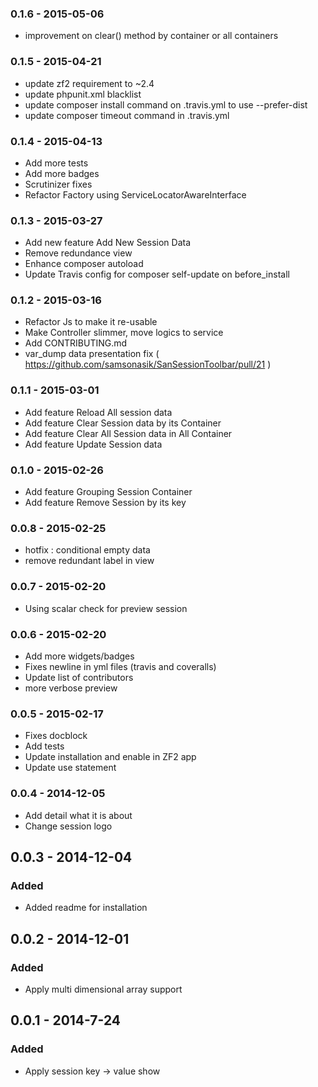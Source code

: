### 0.1.6 - 2015-05-06

- improvement on clear() method by container or all containers

### 0.1.5 - 2015-04-21

- update zf2 requirement to ~2.4
- update phpunit.xml blacklist
- update composer install command on .travis.yml to use --prefer-dist
- update composer timeout command in .travis.yml

### 0.1.4 - 2015-04-13

- Add more tests
- Add more badges
- Scrutinizer fixes
- Refactor Factory using ServiceLocatorAwareInterface


### 0.1.3 - 2015-03-27

- Add new feature Add New Session Data
- Remove redundance view
- Enhance composer autoload
- Update Travis config for composer self-update on before_install

### 0.1.2 - 2015-03-16

- Refactor Js to make it re-usable
- Make Controller slimmer, move logics to service
- Add CONTRIBUTING.md
- var_dump data presentation fix ( https://github.com/samsonasik/SanSessionToolbar/pull/21 )

### 0.1.1 - 2015-03-01

- Add feature Reload All session data
- Add feature Clear Session data by its Container
- Add feature Clear All Session data in All Container
- Add feature Update Session data

### 0.1.0 - 2015-02-26

- Add feature Grouping Session Container
- Add feature Remove Session by its key

### 0.0.8 - 2015-02-25

- hotfix : conditional empty data
- remove redundant label in view

### 0.0.7 - 2015-02-20

- Using scalar check for preview session

### 0.0.6 - 2015-02-20

- Add more widgets/badges
- Fixes newline in yml files (travis and coveralls)
- Update list of contributors
- more verbose preview

### 0.0.5 - 2015-02-17

- Fixes docblock
- Add tests
- Update installation and enable in ZF2 app
- Update use statement

### 0.0.4 - 2014-12-05

- Add detail what it is about
- Change session logo

## 0.0.3 - 2014-12-04

### Added

- Added readme for installation


## 0.0.2 - 2014-12-01

### Added

- Apply multi dimensional array support


## 0.0.1 - 2014-7-24

### Added

- Apply session key -> value show
